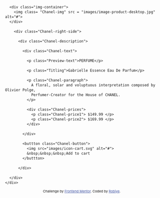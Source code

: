 <!DOCTYPE html>
<html lang="en">
<head>
  <meta charset="UTF-8">
  <meta name="viewport" content="width=device-width, initial-scale=1.0"> <!-- displays site properly based on user's device -->

  <link rel="icon" type="image/png" sizes="32x32" href="./images/favicon-32x32.png">
  <link rel="stylesheet" href="C:\Users\Robel\Desktop\product-preview-card-component-main\product-preview-card-component-main\images\icon-cart.svg">
  <link rel="stylesheet" href="style.css">
  <link rel="stylesheet" href="https://fonts.google.com/specimen/Montserrat">
  <link rel="stylesheet" href="https://fonts.google.com/specimen/Fraunces">
  
  <title>Frontend Mentor | Product preview card component</title>

  <!-- Feel free to remove these styles or customise in your own stylesheet 👍 -->
  <!-- Hi -->
  <style>
    .attribution { font-size: 11px; text-align: center; }
    .attribution a { color: hsl(228, 45%, 44%); }
  </style>
</head>
<body>

  <div class="webpage-container">
    <div class="Overall-Container">

      <div class="img-container">
        <img class= "Chanel-img" src = "images/image-product-desktop.jpg" alt="#">
      </div>

        <div class="Chanel-right-side">

          <div class="Chanel-description">

            <div class="Chanel-text">

              <p class="Preview-text">PERFUME</p>

              <p class="Titling">Gabrielle Essence Eau De Parfum</p>

              <p class="Chanel-paragraph"> 
                A floral, solar and voluptuous interpretation composed by Olivier Polge, 
                Perfumer-Creator for the House of CHANEL. 
              </p>

              <div class="Chanel-prices">
                <p class="Chanel-price1"> $149.99 </p>
                <p class="Chanel-price2"> $169.99 </p>
              </div>

            </div>
          
            <buttton class="Chanel-button">
              <img src="images/icon-cart.svg" alt="#">
              &nbsp;&nbsp;&nbsp;Add to cart
            </buttton>

          </div>

      </div>
    </div>
</div>

  <!-- Preview
  Gabrielle Essence Eau De Parfum
  A floral, solar and voluptuous interpretation composed by Olivier Polge, 
  Perfumer-Creator for the House of CHANEL.
  $149.99
  $169.99
  Add to Cart -->
  
  <div class="attribution">
    Challenge by <a href="https://www.frontendmentor.io?ref=challenge" target="_blank">Frontend Mentor</a>. 
    Coded by <a href="#">Robiye</a>.
  </div>
</body>
</html>
